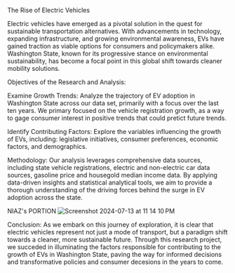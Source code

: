 The Rise of Electric Vehicles

Electric vehicles have emerged as a pivotal solution in the quest for sustainable transportation alternatives. With advancements in technology, expanding infrastructure, and growing environmental awareness, EVs have gained traction as viable options for consumers and policymakers alike. Washington State, known for its progressive stance on environmental sustainability, has become a focal point in this global shift towards cleaner mobility solutions.

Objectives of the Research and Analysis:

Examine Growth Trends: Analyze the trajectory of EV adoption in Washington State across our data set, primarily with a focus over the last ten years. We primary focused on the vehicle registration growth, as a way to gage consumer interest in positive trends that could pretict future trends. 

Identify Contributing Factors: Explore the variables influencing the growth of EVs, including: legislative initiatives, consumer preferences, economic factors, and demographics. 


Methodology:
Our analysis leverages comprehensive data sources, including state vehicle registrations, electric and non-electric car data sources, gasoline price and housegold median income data. By applying data-driven insights and statistical analytical tools, we aim to provide a thorough understanding of the driving forces behind the surge in EV adoption across the state.

NIAZ's PORTION
![Screenshot 2024-07-13 at 11 14 10 PM](https://github.com/user-attachments/assets/bc3b8dba-779f-4c0a-b295-e55f821da8de)

 
Conclusion: 
As we embark on this journey of exploration, it is clear that electric vehicles represent not just a mode of transport, but a paradigm shift towards a cleaner, more sustainable future. Through this research project, we succeded in illuminating the factors responsible for contributing to the growth of EVs in Washington State, paving the way for informed decisions and transformative policies and consumer decesions in the years to come.
  

